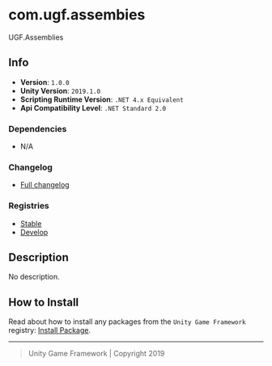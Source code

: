 # com.ugf.assembies

UGF.Assemblies

## Info

- **Version**: `1.0.0`
- **Unity Version**: `2019.1.0`
- **Scripting Runtime Version**: `.NET 4.x Equivalent`
- **Api Compatibility Level**: `.NET Standard 2.0`

### Dependencies

- N/A

### Changelog

- [Full changelog][1]

### Registries

- [Stable][2]
- [Develop][3]

## Description

No description.

## How to Install

Read about how to install any packages from the `Unity Game Framework` registry: [Install Package][4].

---
> Unity Game Framework | Copyright 2019

[1]: changelog.md
[2]: https://bintray.com/unity-game-framework/stable/com.ugf.assemblies
[3]: https://bintray.com/unity-game-framework/dev/com.ugf.assemblies
[4]: https://github.com/unity-game-framework/ugf-documentation/wiki/Install-Package
